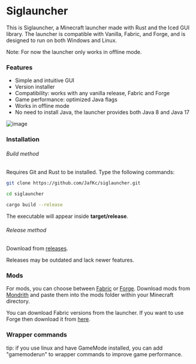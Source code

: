 # Siglauncher
This is Siglauncher, a Minecraft launcher made with Rust and the Iced GUI library. 
The launcher is compatible with Vanilla, Fabric, and Forge, and is designed to run on both Windows and Linux.

Note: For now the launcher only works in offline mode.


### Features
* Simple and intuitive GUI
* Version installer
* Compatibility: works with any vanilla release, Fabric and Forge
* Game performance: optimized Java flags
* Works in offline mode
* No need to install Java, the launcher provides both Java 8 and Java 17

![image](https://github.com/JafKc/siglauncher/assets/109480612/fcf86c91-48db-44c9-8600-16657e6d7b79)


### Installation
###### Build method
Requires Git and Rust to be installed. Type the following commands:

```bash
git clone https://github.com/JafKc/siglauncher.git
```
```bash
cd siglauncher
```
```bash
cargo build --release
```
The executable will appear inside **target/release**.

###### Release method
Download from [releases](https://github.com/JafKc/siglauncher/releases).

Releases may be outdated and lack newer features.

### Mods
For mods, you can choose between [Fabric](https://fabricmc.net/) or [Forge](https://files.minecraftforge.net/net/minecraftforge/forge/). Download mods from [Mondrith](https://modrinth.com/mods) and paste them into the mods folder within your Minecraft directory.

You can download Fabric versions from the launcher. If you want to use Forge then download it from [here](https://files.minecraftforge.net/net/minecraftforge/forge/).


### Wrapper commands
tip: if you use linux and have GameMode installed, you can add "gamemoderun" to wrapper commands to improve game performance.
